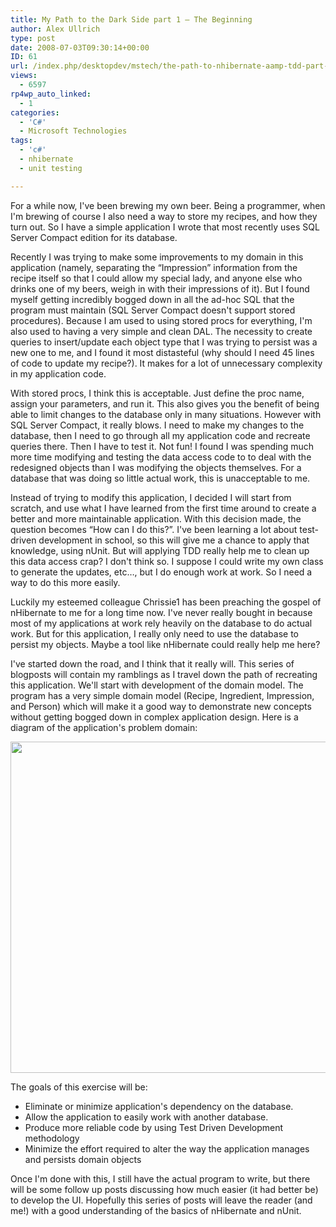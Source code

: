 ```yaml
---
title: My Path to the Dark Side part 1 – The Beginning
author: Alex Ullrich
type: post
date: 2008-07-03T09:30:14+00:00
ID: 61
url: /index.php/desktopdev/mstech/the-path-to-nhibernate-aamp-tdd-part-1-t/
views:
  - 6597
rp4wp_auto_linked:
  - 1
categories:
  - 'C#'
  - Microsoft Technologies
tags:
  - 'c#'
  - nhibernate
  - unit testing

---
```

For a while now, I've been brewing my own beer. Being a programmer, when I'm brewing of course I also need a way to store my recipes, and how they turn out. So I have a simple application I wrote that most recently uses SQL Server Compact edition for its database. 

Recently I was trying to make some improvements to my domain in this application (namely, separating the “Impression” information from the recipe itself so that I could allow my special lady, and anyone else who drinks one of my beers, weigh in with their impressions of it). But I found myself getting incredibly bogged down in all the ad-hoc SQL that the program must maintain (SQL Server Compact doesn't support stored procedures). Because I am used to using stored procs for everything, I'm also used to having a very simple and clean DAL. The necessity to create queries to insert/update each object type that I was trying to persist was a new one to me, and I found it most distasteful (why should I need 45 lines of code to update my recipe?). It makes for a lot of unnecessary complexity in my application code.

With stored procs, I think this is acceptable. Just define the proc name, assign your parameters, and run it. This also gives you the benefit of being able to limit changes to the database only in many situations. However with SQL Server Compact, it really blows. I need to make my changes to the database, then I need to go through all my application code and recreate queries there. Then I have to test it. Not fun! I found I was spending much more time modifying and testing the data access code to to deal with the redesigned objects than I was modifying the objects themselves. For a database that was doing so little actual work, this is unacceptable to me.

Instead of trying to modify this application, I decided I will start from scratch, and use what I have learned from the first time around to create a better and more maintainable application. With this decision made, the question becomes “How can I do this?”. I've been learning a lot about test-driven development in school, so this will give me a chance to apply that knowledge, using nUnit. But will applying TDD really help me to clean up this data access crap? I don't think so. I suppose I could write my own class to generate the updates, etc…, but I do enough work at work. So I need a way to do this more easily.

Luckily my esteemed colleague Chrissie1 has been preaching the gospel of nHibernate to me for a long time now. I've never really bought in because most of my applications at work rely heavily on the database to do actual work. But for this application, I really only need to use the database to persist my objects. Maybe a tool like nHibernate could really help me here?

I've started down the road, and I think that it really will. This series of blogposts will contain my ramblings as I travel down the path of recreating this application. We'll start with development of the domain model. The program has a very simple domain model (Recipe, Ingredient, Impression, and Person) which will make it a good way to demonstrate new concepts without getting bogged down in complex application design. Here is a diagram of the application's problem domain:

<div class="image_block">
  <img src="/wp-content/uploads/blogs/DesktopDev//RecipeTrackerDomain.jpg" alt="" title="" width="709" height="530" />
</div>

The goals of this exercise will be:

  * Eliminate or minimize application's dependency on the database.
  * Allow the application to easily work with another database.
  * Produce more reliable code by using Test Driven Development methodology
  * Minimize the effort required to alter the way the application manages and persists domain objects

Once I'm done with this, I still have the actual program to write, but there will be some follow up posts discussing how much easier (it had better be) to develop the UI. Hopefully this series of posts will leave the reader (and me!) with a good understanding of the basics of nHibernate and nUnit.